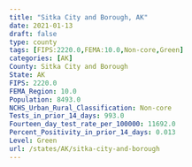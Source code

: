```yaml
---
title: "Sitka City and Borough, AK"
date: 2021-01-13
draft: false
type: county
tags: [FIPS:2220.0,FEMA:10.0,Non-core,Green]
categories: [AK]
County: Sitka City and Borough
State: AK
FIPS: 2220.0
FEMA_Region: 10.0
Population: 8493.0
NCHS_Urban_Rural_Classification: Non-core
Tests_in_prior_14_days: 993.0
Fourteen_day_test_rate_per_100000: 11692.0
Percent_Positivity_in_prior_14_days: 0.013
Level: Green
url: /states/AK/sitka-city-and-borough
---
```



